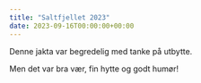 ```yaml
---
title: "Saltfjellet 2023"
date: 2023-09-16T00:00:00+00:00
---
```


Denne jakta var begredelig med tanke på utbytte.

Men det var bra vær, fin hytte og godt humør!